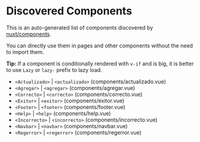 # Discovered Components

This is an auto-generated list of components discovered by [nuxt/components](https://github.com/nuxt/components).

You can directly use them in pages and other components without the need to import them.

**Tip:** If a component is conditionally rendered with `v-if` and is big, it is better to use `Lazy` or `lazy-` prefix to lazy load.

- `<Actualizado>` | `<actualizado>` (components/actualizado.vue)
- `<Agregar>` | `<agregar>` (components/agregar.vue)
- `<Correcto>` | `<correcto>` (components/correcto.vue)
- `<Exitor>` | `<exitor>` (components/exitor.vue)
- `<Footer>` | `<footer>` (components/footer.vue)
- `<Help>` | `<help>` (components/help.vue)
- `<Incorrecto>` | `<incorrecto>` (components/incorrecto.vue)
- `<Navbar>` | `<navbar>` (components/navbar.vue)
- `<Regerror>` | `<regerror>` (components/regerror.vue)
